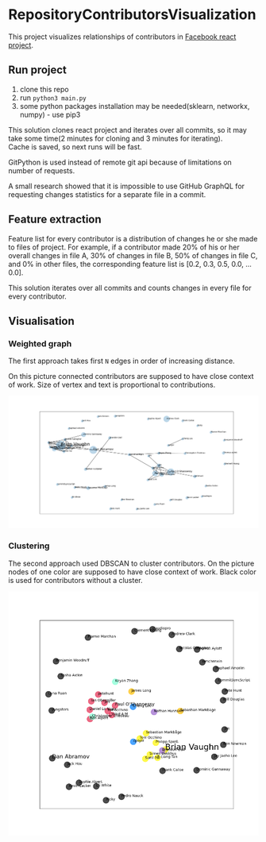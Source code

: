 # RepositoryContributorsVisualization

This project visualizes relationships of contributors in [Facebook react project](https://github.com/facebook/react/graphs/contributors).

## Run project
1. clone this repo
2. run `python3 main.py`
3. some python packages installation may be needed(sklearn, networkx, numpy) - use pip3

This solution clones react project and iterates over all commits, so it may take some time(2 minutes for cloning and 3 minutes for iterating).  
Cache is saved, so next runs will be fast.

GitPython is used instead of remote git api because of limitations on number of requests.

A small research showed that it is impossible to use GitHub GraphQL for requesting changes statistics for a separate file in a commit.

## Feature extraction

Feature list for every contributor is a distribution of changes he or she made to files of project.
For example, if a contributor made 20% of his or her overall changes in file A, 30% of changes in file B, 50% of changes in file C, and 0% in other files, the corresponding feature list is [0.2, 0.3, 0.5, 0.0, ... 0.0].

This solution iterates over all commits and counts changes in every file for every contributor.


## Visualisation
### Weighted graph

The first approach takes first `N` edges in order of increasing distance.

On this picture connected contributors are supposed to have close context of work. Size of vertex and text is proportional to contributions.

![Weighted graph visualization](results.png "Weighted graph visualization")

### Clustering

The second approach used DBSCAN to cluster contributors. On the picture nodes of one color are supposed to have close context of work.
Black color is used for contributors without a cluster.

![Clustering visualization](cluster_result.png "Clustering")
